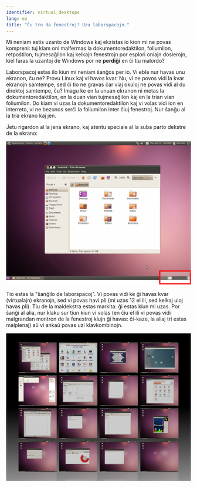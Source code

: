 ```yaml
---
identifier: virtual_desktops
lang: eo
title: "Ĉu tro da fenestroj? Uzu laborspacojn."
---
```


Mi neniam estis uzanto de Windows kaj ekzistas io kion mi ne povas kompreni: tuj kiam oni malfermas la dokumentoredaktilon, foliumilon, retpoŝtilon, tujmesaĝilon kaj kelkajn fenestrojn por esplori oniajn dosierojn, kiel faras la uzantoj de Windows por ne <b>perdiĝi</b> en ĉi tiu malordo?

Laborspacoj estas ilo kiun mi neniam ŝanĝos per io. Vi eble nur havas unu ekranon, ĉu ne? Provu Linux kaj vi havos kvar. Nu, vi ne povos vidi la kvar ekranojn samtempe, sed ĉi tio ne gravas ĉar viaj okuloj ne povas vidi al du direktoj samtempe, ĉu? Imagu ke en la unuan ekranon ni metas la dokumentoredaktilon, en la duan vian tujmesaĝilon kaj en la trian vian foliumilon. Do kiam vi uzas la dokumentoredaktilon kaj vi volas vidi ion en interreto, vi ne bezonos serĉi la foliumilon inter ĉiuj fenestroj. Nur ŝanĝu al la tria ekrano kaj jen.

Ĵetu rigardon al la jena ekrano, kaj atentu speciale al la suba parto dekstre de la ekrano:

<img src="/img/workspaces.png" border="0"/>

Tio estas la "ŝanĝilo de laborspacoj". Vi povas vidi ke ĝi havas kvar (virtualajn) ekranojn, sed vi povas havi pli (mi uzas 12 el ili, sed kelkaj uloj havas pli). Tiu de la maldekstra estas markita: ĝi estas kiun mi uzas. Por ŝanĝi al alia, nur klaku sur tiun kiun vi volas (en ĉiu el ili vi povas vidi malgrandan montron de la fenestroj kiujn ĝi havas: ĉi-kaze, la aliaj tri estas malplenaj) aŭ vi ankaŭ povas uzi klavkombinojn.

<img src="/img/workspaces_full.png" border="0"/>




